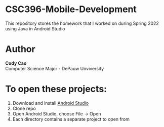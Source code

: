 # CSC396-Mobile-Development
This repository stores the homework that I worked on during Spring 2022 using Java in Android Studio

# Author
**Cody Cao** <br/> 
Computer Science Major - DePauw Unviversity

# To open these projects:
1. Download and install [Android Studio](https://developer.android.com/studio)
2. Clone repo
3. Open Android Studio, choose File -> Open 
4. Each directory contains a separate project to open from

